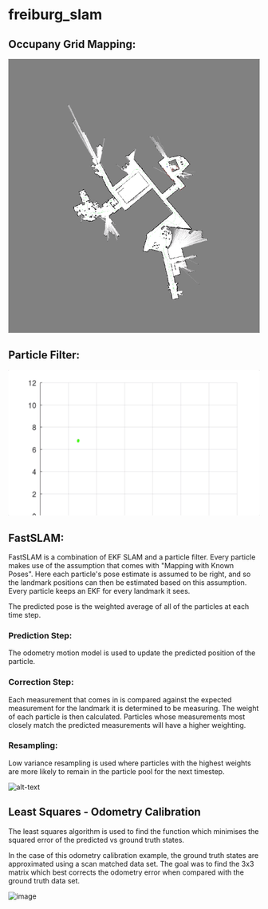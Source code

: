 # freiburg_slam

## Occupany Grid Mapping:
![alt-text](https://github.com/flynnletford/freiburg_slam/blob/d97a54f68e2743d880635f4cb0d4fa5bf0d55c79/7_gridMapping/gridmap.gif)

## Particle Filter:
![alt-text](https://github.com/flynnletford/freiburg_slam/blob/1a904c44f8cdc826999cb86540229194e891e295/7_particleFilter/particle_filter.gif)

## FastSLAM:
FastSLAM is a combination of EKF SLAM and a particle filter. Every particle makes use of the assumption that comes with "Mapping with Known Poses". 
Here each particle's pose estimate is assumed to be right, and so the landmark positions can then be estimated based on this assumption.
Every particle keeps an EKF for every landmark it sees. 

The predicted pose is the weighted average of all of the particles at each time step.

### Prediction Step:
The odometry motion model is used to update the predicted position of the particle.

### Correction Step:
Each measurement that comes in is compared against the expected measurement for the landmark it is determined to be measuring.
The weight of each particle is then calculated. Particles whose measurements most closely match the predicted measurements will have a higher weighting.

### Resampling:
Low variance resampling is used where particles with the highest weights are more likely to remain in the particle pool for the next timestep.

![alt-text](https://github.com/flynnletford/freiburg_slam/blob/4c9aef9ae88b47e9ae1e3531acbf27f195b9fe12/8_fastSLAM/fastSLAM.gif)

## Least Squares - Odometry Calibration
The least squares algorithm is used to find the function which minimises the squared error of the predicted vs ground truth states.

In the case of this odometry calibration example, the ground truth states are approximated using a scan matched data set. The goal was to find the 3x3 matrix which best corrects the odometry error when compared with the ground truth data set.

![image](https://github.com/flynnletford/freiburg_slam/assets/46580365/d8517145-4baf-4b58-b8a3-9316dc1b3e7a)


